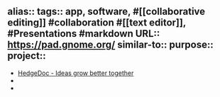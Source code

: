 alias::
tags:: app, software, #[[collaborative editing]] #collaboration #[[text editor]], #Presentations #markdown
URL:: https://pad.gnome.org/
similar-to:: 
purpose::
project::
-
- [HedgeDoc - Ideas grow better together](https://hedgedoc.gnome.org/)
-
-